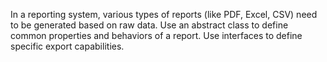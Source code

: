 In a reporting system, various types of reports (like PDF, Excel, CSV) need to be 
generated based on raw data. Use an abstract class to define common properties and behaviors 
of a report. Use interfaces to define specific export capabilities.